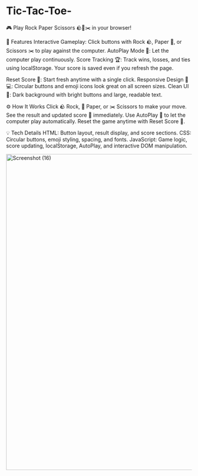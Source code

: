 # Tic-Tac-Toe-
🎮 Play Rock Paper Scissors 🪨📄✂️ in your browser!

🌟 Features
Interactive Gameplay: Click buttons with Rock 🪨, Paper 📄, or Scissors ✂️ to play against the computer.
AutoPlay Mode 🤖: Let the computer play continuously.
Score Tracking 🏆: Track wins, losses, and ties using localStorage. Your score is saved even if you refresh the page.

Reset Score 🔄: Start fresh anytime with a single click.
Responsive Design 📱💻: Circular buttons and emoji icons look great on all screen sizes.
Clean UI 🎨: Dark background with bright buttons and large, readable text.

⚙️ How It Works
Click 🪨 Rock, 📄 Paper, or ✂️ Scissors to make your move.
See the result and updated score 🏅 immediately.
Use AutoPlay 🤖 to let the computer play automatically.
Reset the game anytime with Reset Score 🔄.

💡 Tech Details
HTML: Button layout, result display, and score sections.
CSS: Circular buttons, emoji styling, spacing, and fonts.
JavaScript: Game logic, score updating, localStorage, AutoPlay, and interactive DOM manipulation.

<img width="1920" height="854" alt="Screenshot (16)" src="https://github.com/user-attachments/assets/83648b81-7187-4f7a-b684-45cd3513ca12" />

